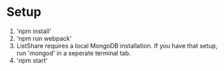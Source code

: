 # Setup

1. 'npm install'
2. 'npm run webpack'
3. ListShare requires a local MongoDB installation. If you have that setup, run 'mongod' in a seperate terminal tab. 
4. 'npm start' 

